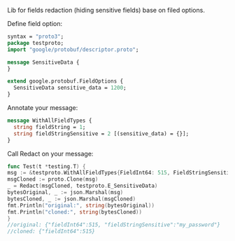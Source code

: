 Lib for fields redaction (hiding sensitive fields) base on filed options.

Define field option:

```protobuf
syntax = "proto3";
package testproto;
import "google/protobuf/descriptor.proto";

message SensitiveData {
}

extend google.protobuf.FieldOptions {
  SensitiveData sensitive_data = 1200;
}
```

Annotate your message:

```protobuf
message WithAllFieldTypes {
  string fieldString = 1;
  string fieldStringSensitive = 2 [(sensitive_data) = {}];
}
```

Call Redact on your message:

```go
func Test(t *testing.T) {
msg := &testproto.WithAllFieldTypes{FieldInt64: 515, FieldStringSensitive: "my_password"}
msgCloned := proto.Clone(msg)
_ = Redact(msgCloned, testproto.E_SensitiveData)
bytesOriginal, _ := json.Marshal(msg)
bytesCloned, _ := json.Marshal(msgCloned)
fmt.Println("original:", string(bytesOriginal))
fmt.Println("cloned:", string(bytesCloned))
}
//original: {"fieldInt64":515, "fieldStringSensitive":"my_password"}
//cloned: {"fieldInt64":515}
```
